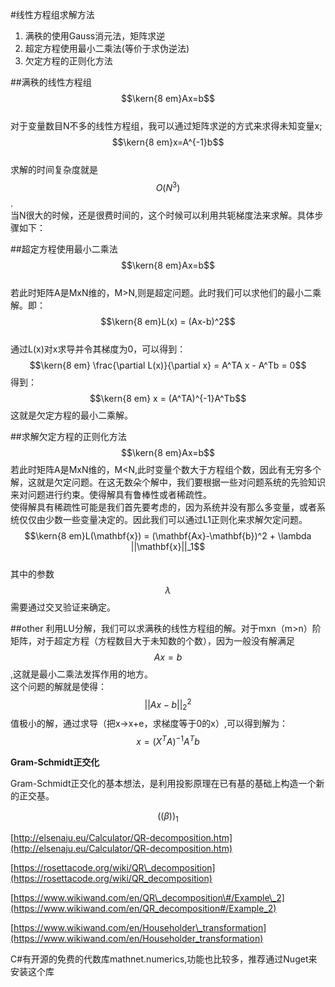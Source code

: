 #线性方程组求解方法
1. 满秩的使用Gauss消元法，矩阵求逆
2. 超定方程使用最小二乘法\(等价于求伪逆法\)
3. 欠定方程的正则化方法

##满秩的线性方程组
$$\kern{8 em}Ax=b$$  
对于变量数目N不多的线性方程组，我可以通过矩阵求逆的方式来求得未知变量x;   
$$\kern{8 em}x=A^{-1}b$$      
求解的时间复杂度就是$$O(N^3)$$.  
当N很大的时候，还是很费时间的，这个时候可以利用共轭梯度法来求解。具体步骤如下：  

##超定方程使用最小二乘法
$$\kern{8 em}Ax=b$$  
若此时矩阵A是MxN维的，M>N,则是超定问题。此时我们可以求他们的最小二乘解。即：    
$$\kern{8 em}L(x) = (Ax-b)^2$$  
通过L(x)对x求导并令其梯度为0，可以得到：  
$$\kern{8 em} \frac{\partial L(x)}{\partial x} = A^TA x - A^Tb = 0$$ 
得到：  
$$\kern{8 em}  x = (A^TA)^{-1}A^Tb$$ 
这就是欠定方程的最小二乘解。  

##求解欠定方程的正则化方法
$$\kern{8 em}Ax=b$$
若此时矩阵A是MxN维的，M<N,此时变量个数大于方程组个数，因此有无穷多个解，这就是欠定问题。在这无数朵个解中，我们要根据一些对问题系统的先验知识来对问题进行约束。使得解具有鲁棒性或者稀疏性。  
使得解具有稀疏性可能是我们首先要考虑的，因为系统并没有那么多变量，或者系统仅仅由少数一些变量决定的。因此我们可以通过L1正则化来求解欠定问题。  
$$\kern{8 em}L(\mathbf{x}) = (\mathbf{Ax}-\mathbf{b})^2 + \lambda ||\mathbf{x}||_1$$   
其中的参数$$\lambda$$需要通过交叉验证来确定。  

##other
利用LU分解，我们可以求满秩的线性方程组的解。对于mxn（m&gt;n）阶矩阵，对于超定方程（方程数目大于未知数的个数），因为一般没有解满足$$Ax=b$$,这就是最小二乘法发挥作用的地方。  
这个问题的解就是使得： $$||Ax-b||_{2}^{2}$$值极小的解，通过求导（把x-&gt;x+e，求梯度等于0的x）,可以得到解为：$$x = (X^{T}A)^{-1}A^{T}b$$

**Gram-Schmidt正交化**

Gram-Schmidt正交化的基本想法，是利用投影原理在已有基的基础上构造一个新的正交基。

$$((\beta ))_{1}$$

[http://elsenaju.eu/Calculator/QR-decomposition.htm](http://elsenaju.eu/Calculator/QR-decomposition.htm)

[https://rosettacode.org/wiki/QR\_decomposition](https://rosettacode.org/wiki/QR_decomposition)

[https://www.wikiwand.com/en/QR\_decomposition\#/Example\_2](https://www.wikiwand.com/en/QR_decomposition#/Example_2)

[https://www.wikiwand.com/en/Householder\_transformation](https://www.wikiwand.com/en/Householder_transformation)

C\#有开源的免费的代数库mathnet.numerics,功能也比较多，推荐通过Nuget来安装这个库

